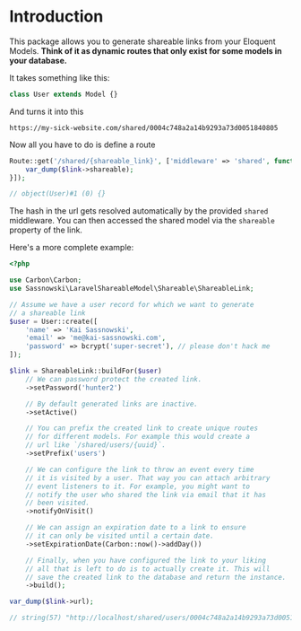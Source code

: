 # Introduction

This package allows you to generate shareable links from your Eloquent Models. **Think of it as dynamic routes that only exist for some models in your database.**

It takes something like this:

```php
class User extends Model {}
```

And turns it into this

```text
https://my-sick-website.com/shared/0004c748a2a14b9293a73d0051840805
```

Now all you have to do is define a route

```php
Route::get('/shared/{shareable_link}', ['middleware' => 'shared', function (ShareableLink $link) {
    var_dump($link->shareable);
}]);

// object(User)#1 (0) {}
```

The hash in the url gets resolved automatically by the provided `shared` middleware. You can then accessed the shared model via the `shareable` property of the link.

Here's a more complete example:

```php
<?php

use Carbon\Carbon;
use Sassnowski\LaravelShareableModel\Shareable\ShareableLink;

// Assume we have a user record for which we want to generate 
// a shareable link 
$user = User::create([
    'name' => 'Kai Sassnowski',
    'email' => 'me@kai-sassnowski.com',
    'password' => bcrypt('super-secret'), // please don't hack me
]);

$link = ShareableLink::buildFor($user)
    // We can password protect the created link.
    ->setPassword('hunter2')

    // By default generated links are inactive.
    ->setActive()

    // You can prefix the created link to create unique routes
    // for different models. For example this would create a 
    // url like `/shared/users/{uuid}`.
    ->setPrefix('users')

    // We can configure the link to throw an event every time
    // it is visited by a user. That way you can attach arbitrary
    // event listeners to it. For example, you might want to
    // notify the user who shared the link via email that it has
    // been visited.
    ->notifyOnVisit()

    // We can assign an expiration date to a link to ensure
    // it can only be visited until a certain date.
    ->setExpirationDate(Carbon::now()->addDay())

    // Finally, when you have configured the link to your liking
    // all that is left to do is to actually create it. This will
    // save the created link to the database and return the instance.
    ->build();

var_dump($link->url);

// string(57) "http://localhost/shared/users/0004c748a2a14b9293a73d0051840805"
```

